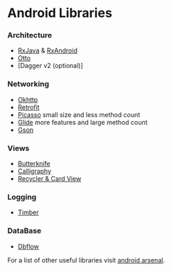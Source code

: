 # Android Libraries


### Architecture
- [RxJava](https://github.com/ReactiveX/RxJava) & [RxAndroid](https://github.com/ReactiveX/RxAndroid)
- [Otto](http://square.github.io/otto/)
- [Dagger v2 (optional)]  

### Networking
- [Okhttp](http://square.github.io/okhttp/)
- [Retrofit](https://github.com/square/retrofit)
- [Picasso](http://square.github.io/picasso/) small size and less method count
- [Glide](https://github.com/bumptech/glide) more features and large method count 
- [Gson](https://code.google.com/p/google-gson/) 

### Views
- [Butterknife](http://jakewharton.github.io/butterknife/)
- [Calligraphy](https://github.com/chrisjenx/Calligraphy)
- [Recycler & Card View](https://developer.android.com/intl/ja/training/material/lists-cards.html)

### Logging
- [Timber](https://github.com/JakeWharton/timber)

### DataBase
- [Dbflow](https://github.com/Raizlabs/DBFlow)


For a list of other useful libraries visit [android arsenal](http://android-arsenal.com).